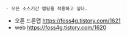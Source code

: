 
```
- 오픈 소스기간 맵핑을 적용하고 싶다.

```

- 오픈 드론맵 https://foss4g.tistory.com/1621
- web https://foss4g.tistory.com/1620
